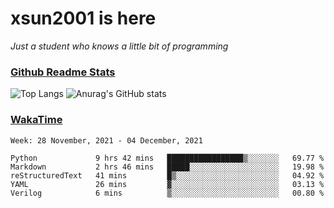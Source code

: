 # xsun2001 is here

*Just a student who knows a little bit of programming*

### [Github Readme Stats](https://github.com/anuraghazra/github-readme-stats)

![Top Langs](https://github-readme-stats.vercel.app/api/top-langs/?username=xsun2001&layout=compact&theme=radical) ![Anurag's GitHub stats](https://github-readme-stats.vercel.app/api?username=xsun2001&show_icons=true&theme=radical)

### [WakaTime](https://wakatime.com)

<!--START_SECTION:waka-->
```text
Week: 28 November, 2021 - 04 December, 2021

Python             9 hrs 42 mins   █████████████████▒░░░░░░░   69.77 % 
Markdown           2 hrs 46 mins   █████░░░░░░░░░░░░░░░░░░░░   19.98 % 
reStructuredText   41 mins         █▒░░░░░░░░░░░░░░░░░░░░░░░   04.92 % 
YAML               26 mins         ▓░░░░░░░░░░░░░░░░░░░░░░░░   03.13 % 
Verilog            6 mins          ▒░░░░░░░░░░░░░░░░░░░░░░░░   00.80 % 
```
<!--END_SECTION:waka-->
